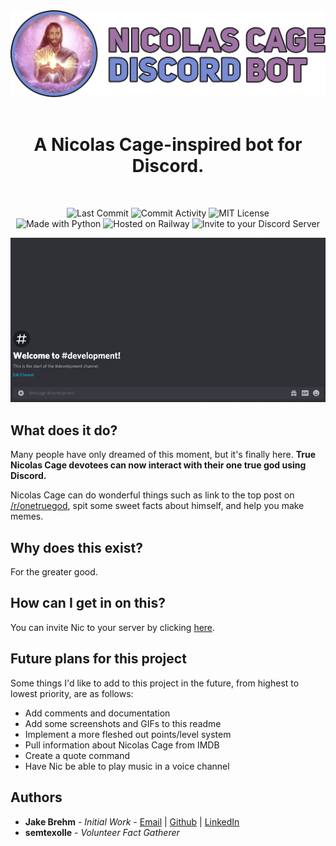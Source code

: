 <div align="center">

  <img src="https://github.com/jakebrehm/cage-discord-bot/blob/master/img/logo.png" alt="Nicolas Cage Discord Bot Logo"/>

  <br>
  <br>

  <h1>A Nicolas Cage-inspired bot for Discord.</h1>

  <br>

  <img src="https://img.shields.io/github/last-commit/jakebrehm/cage-discord-bot?style=for-the-badge&color=violet" alt="Last Commit"></img>
  <img src="https://img.shields.io/github/commit-activity/w/jakebrehm/cage-discord-bot?style=for-the-badge&color=violet" alt="Commit Activity"></img>
  <img src="https://img.shields.io/github/license/jakebrehm/cage-discord-bot?style=for-the-badge&color=violet" alt="MIT License"></img>
  <br>
  <img src="https://img.shields.io/badge/Made%20With-Python%20-violet.svg?style=for-the-badge&logo=Python&logoColor=white" alt="Made with Python"></img>
  <img src="https://img.shields.io/badge/Hosted%20on-Railway-violet?style=for-the-badge&logo=Railway&logoColor=white" alt="Hosted on Railway"></img>
  <img src="https://img.shields.io/badge/Invite%20to-Discord-violet?style=for-the-badge&logo=Discord&logoColor=white" alt="Invite to your Discord Server"></img>

  <img src="https://github.com/jakebrehm/cage-discord-bot/blob/master/img/demo.gif" alt="Nicolas Cage Discord Bot Demo"></img>

</div>

## What does it do?

Many people have only dreamed of this moment, but it's finally here. **True Nicolas Cage devotees can now interact with their one true god using Discord.**

Nicolas Cage can do wonderful things such as link to the top post on [/r/onetruegod](https://www.reddit.com/r/onetruegod), spit some sweet facts about himself, and help you make memes.

## Why does this exist?

For the greater good.

## How can I get in on this?

You can invite Nic to your server by clicking [here](https://discord.com/api/oauth2/authorize?client_id=701461716810072145&permissions=8&scope=bot).

## Future plans for this project

Some things I'd like to add to this project in the future, from highest to lowest priority, are as follows:

- Add comments and documentation
- Add some screenshots and GIFs to this readme
- Implement a more fleshed out points/level system
- Pull information about Nicolas Cage from IMDB
- Create a quote command
- Have Nic be able to play music in a voice channel

## Authors
- **Jake Brehm** - *Initial Work* - [Email](mailto:mail@jakebrehm.com) | [Github](http://github.com/jakebrehm) | [LinkedIn](http://linkedin.com/in/jacobbrehm)
- **semtexolle** - *Volunteer Fact Gatherer*